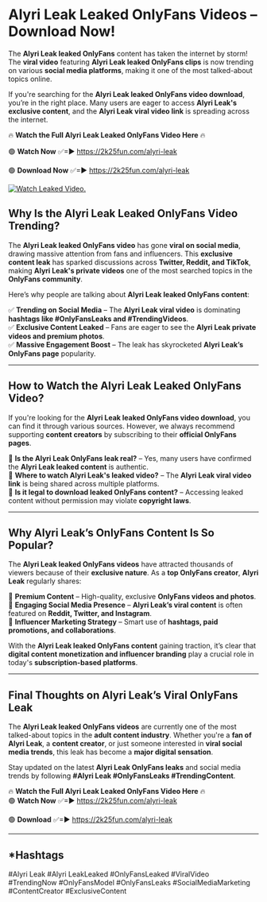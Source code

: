 # Alyri Leak Leaked OnlyFans Videos – Download Now!

The **Alyri Leak leaked OnlyFans** content has taken the internet by storm! The **viral video** featuring **Alyri Leak leaked OnlyFans clips** is now trending on various **social media platforms**, making it one of the most talked-about topics online.  

If you're searching for the **Alyri Leak leaked OnlyFans video download**, you’re in the right place. Many users are eager to access **Alyri Leak's exclusive content**, and the **Alyri Leak viral video link** is spreading across the internet.  

🔥 **Watch the Full Alyri Leak Leaked OnlyFans Video Here** 🔥  

🟢 **Watch Now** ✅=► https://2k25fun.com/alyri-leak

🟢 **Download Now** ✅=► https://2k25fun.com/alyri-leak

[![Watch Leaked Video.](https://miro.medium.com/v2/resize:fit:828/format:webp/1*cilzJN44JGOrTw9NJCrNHA.gif "Watch Leaked Video")](https://2k25fun.com/alyri-leak)

## **Why Is the Alyri Leak Leaked OnlyFans Video Trending?**  

The **Alyri Leak leaked OnlyFans video** has gone **viral on social media**, drawing massive attention from fans and influencers. This **exclusive content leak** has sparked discussions across **Twitter, Reddit, and TikTok**, making **Alyri Leak's private videos** one of the most searched topics in the **OnlyFans community**.  

Here’s why people are talking about **Alyri Leak leaked OnlyFans content**:  

✅ **Trending on Social Media** – The **Alyri Leak viral video** is dominating **hashtags like #OnlyFansLeaks and #TrendingVideos**.  
✅ **Exclusive Content Leaked** – Fans are eager to see the **Alyri Leak private videos and premium photos**.  
✅ **Massive Engagement Boost** – The leak has skyrocketed **Alyri Leak’s OnlyFans page** popularity.  

---

## **How to Watch the Alyri Leak Leaked OnlyFans Video?**  

If you're looking for the **Alyri Leak leaked OnlyFans video download**, you can find it through various sources. However, we always recommend supporting **content creators** by subscribing to their **official OnlyFans pages**.  

🔹 **Is the Alyri Leak OnlyFans leak real?** – Yes, many users have confirmed the **Alyri Leak leaked content** is authentic.  
🔹 **Where to watch Alyri Leak's leaked video?** – The **Alyri Leak viral video link** is being shared across multiple platforms.  
🔹 **Is it legal to download leaked OnlyFans content?** – Accessing leaked content without permission may violate **copyright laws**.  

---

## **Why Alyri Leak’s OnlyFans Content Is So Popular?**  

The **Alyri Leak leaked OnlyFans videos** have attracted thousands of viewers because of their **exclusive nature**. As a **top OnlyFans creator**, **Alyri Leak** regularly shares:  

📌 **Premium Content** – High-quality, exclusive **OnlyFans videos and photos**.  
📌 **Engaging Social Media Presence** – **Alyri Leak’s viral content** is often featured on **Reddit, Twitter, and Instagram**.  
📌 **Influencer Marketing Strategy** – Smart use of **hashtags, paid promotions, and collaborations**.  

With the **Alyri Leak leaked OnlyFans content** gaining traction, it’s clear that **digital content monetization and influencer branding** play a crucial role in today's **subscription-based platforms**.  

---

## **Final Thoughts on Alyri Leak’s Viral OnlyFans Leak**  

The **Alyri Leak leaked OnlyFans videos** are currently one of the most talked-about topics in the **adult content industry**. Whether you're a **fan of Alyri Leak**, a **content creator**, or just someone interested in **viral social media trends**, this leak has become a **major digital sensation**.  

Stay updated on the latest **Alyri Leak OnlyFans leaks** and social media trends by following **#Alyri Leak #OnlyFansLeaks #TrendingContent**.  

🔥 **Watch the Full Alyri Leak Leaked OnlyFans Video Here** 🔥  
🟢 **Watch Now** ✅=► https://2k25fun.com/alyri-leak

🟢 **Download** ✅=► https://2k25fun.com/alyri-leak

---

## *Hashtags
#Alyri Leak #Alyri LeakLeaked #OnlyFansLeaked #ViralVideo #TrendingNow #OnlyFansModel #OnlyFansLeaks #SocialMediaMarketing #ContentCreator #ExclusiveContent  